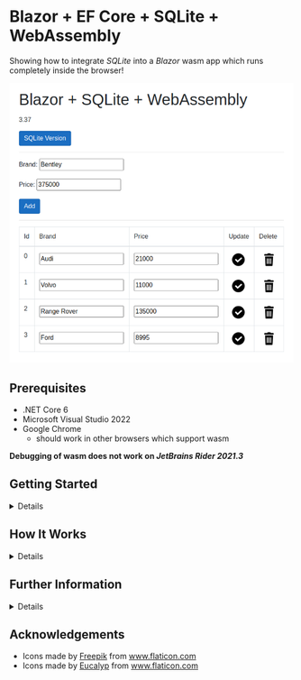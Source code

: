 # Blazor + EF Core + SQLite + WebAssembly

Showing how to integrate _SQLite_ into a _Blazor_ wasm app which runs completely
inside the browser!

![index](index.png)

## Prerequisites
* .NET Core 6
* Microsoft Visual Studio 2022
* Google Chrome
  * should work in other browsers which support wasm

**Debugging of wasm does not work on _JetBrains Rider 2021.3_**

## Getting Started

<details>

### Building

```bash
$ dotnet build
```

### Debugging
* open _BlazorSQLiteWasm.sln_ in _Visual Studio 2022_
* _F5_ to run will open a browser and load wasm

### Rebuilding `e_sqlite3.o`

This file is currently supplied as a binary blob but can easily be
regenerated from _SQLite_ source code and _emscripten_.

<details>

```bash
$ git clone https://github.com/cloudmeter/sqlite
$ cd sqlite
$ emcc sqlite3.c -shared -o e_sqlite3.o
```

Ignore warnings (!)

</details>

</details>

## How It Works

<details>

This project is largely based on demo code from [BlazeOrbital](https://github.com/SteveSandersonMS/BlazeOrbital)
and requires a number of coordinated and cooperating parts.

### C# .NET
* application code
* Entity Framework Core
* EF Core SQlite provider
is all compiled into the final wasm file.

### Javascript
A small piece of [helper code](./wwwroot/dbstorage.js) is required to create an _SQLite_ database file in the browser.
This is called from C# application code via .NET-javascript interop, _IJSRuntime_.  The database file is created on a
per-user basis and is persistent between browser sessions.
<p/>

![sqlite-storage](sqlite-storage.png)

### emscripten
_SQLite_ C source code is compiled by _emscripten_ to a shared library, `e_sqlite.o`, which is then
linked into the final wasm file.  This is required by _EF Core SQLite_ provider.

</details>

## Further Information

<details>

* [BlazeOrbital](https://github.com/SteveSandersonMS/BlazeOrbital)
* [Uno Platform based SQLitePCLRaw provider for WebAssembly](https://github.com/unoplatform/Uno.SQLitePCLRaw.Wasm)
* [How do I call SQLitePCL.Batteries.Init().?](https://stackoverflow.com/questions/50746465/how-do-i-call-sqlitepcl-batteries-init)
* [SQLite-net](https://github.com/praeclarum/sqlite-net)
* [Sqlite database for WebAssembly](https://github.com/unoplatform/Uno.Samples/tree/master/UI/SQLiteSample)
* [sqlite](https://github.com/cloudmeter/sqlite)
* [emscripten](https://emscripten.org/)

</details>

## Acknowledgements
* <div>Icons made by <a href="https://www.freepik.com" title="Freepik">Freepik</a> from <a href="https://www.flaticon.com/" title="Flaticon">www.flaticon.com</a></div>
* <div>Icons made by <a href="https://www.flaticon.com/authors/eucalyp" title="Eucalyp">Eucalyp</a> from <a href="https://www.flaticon.com/" title="Flaticon">www.flaticon.com</a></div>

